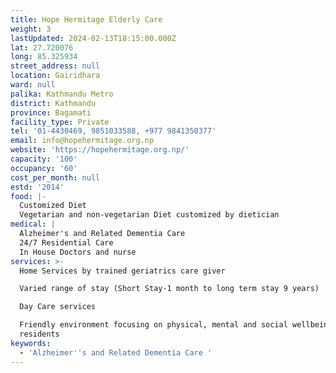 ```yaml
---
title: Hope Hermitage Elderly Care
weight: 3
lastUpdated: 2024-02-13T18:15:00.000Z
lat: 27.720076
long: 85.325934
street_address: null
location: Gairidhara
ward: null
palika: Kathmandu Metro
district: Kathmandu
province: Bagamati
facility_type: Private
tel: '01-4430469, 9851033588, +977 9841350377'
email: info@hopehermitage.org.np
website: 'https://hopehermitage.org.np/'
capacity: '100'
occupancy: '60'
cost_per_month: null
estd: '2014'
food: |-
  Customized Diet
  Vegetarian and non-vegetarian Diet customized by dietician
medical: |
  Alzheimer's and Related Dementia Care 
  24/7 Residential Care
  In House Doctors and nurse
services: >-
  Home Services by trained geriatrics care giver

  Varied range of stay (Short Stay-1 month to long term stay 9 years)

  Day Care services

  Friendly environment focusing on physical, mental and social wellbeing of
  residents
keywords:
  - 'Alzheimer''s and Related Dementia Care '
---
```


